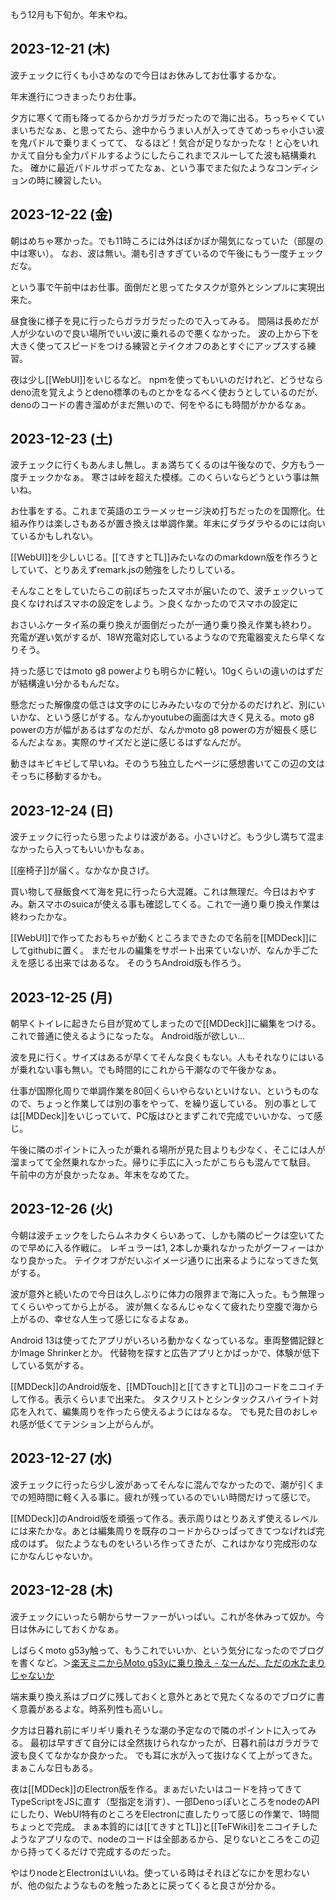 もう12月も下旬か。年末やね。

## 2023-12-21 (木)

波チェックに行くも小さめなので今日はお休みしてお仕事するかな。

年末進行につきまったりお仕事。

夕方に寒くて雨も降ってるからかガラガラだったので海に出る。ちっちゃくていまいちだなぁ、と思ってたら、途中からうまい人が入ってきてめっちゃ小さい波を鬼パドルで乗りまくってて、
なるほど！気合が足りなかったな！と心をいれかえて自分も全力パドルするようにしたらこれまでスルーしてた波も結構乗れた。
確かに最近パドルサボってたなぁ、という事でまた似たようなコンディションの時に練習したい。

## 2023-12-22 (金)

朝はめちゃ寒かった。でも11時ころには外はぽかぽか陽気になっていた（部屋の中は寒い）。
なお、波は無い。潮も引きすぎているので午後にもう一度チェックだな。

という事で午前中はお仕事。面倒だと思ってたタスクが意外とシンプルに実現出来た。

昼食後に様子を見に行ったらガラガラだったので入ってみる。
間隔は長めだが人が少ないので良い場所でいい波に乗れるので悪くなかった。
波の上から下を大きく使ってスピードをつける練習とテイクオフのあとすぐにアップスする練習。

夜は少し[[WebUI]]をいじるなど。
npmを使ってもいいのだけれど、どうせならdeno流を覚えようとdeno標準のものとかをなるべく使おうとしているのだが、denoのコードの書き溜めがまだ無いので、何をやるにも時間がかかるなぁ。

## 2023-12-23 (土)

波チェックに行くもあんまし無し。まぁ満ちてくるのは午後なので、夕方もう一度チェックかなぁ。
寒さは峠を超えた模様。このくらいならどうという事は無いね。

お仕事をする。これまで英語のエラーメッセージ決め打ちだったのを国際化。仕組み作りは楽しさもあるが置き換えは単調作業。年末にダラダラやるのには向いているかもしれない。

[[WebUI]]を少しいじる。[[てきすとTL]]みたいなののmarkdown版を作ろうとしていて、とりあえずremark.jsの勉強をしたりしている。

そんなことをしていたらこの前ぽちったスマホが届いたので、波チェックいって良くなければスマホの設定をしよう。＞良くなかったのでスマホの設定に

おさいふケータイ系の乗り換えが面倒だったが一通り乗り換え作業も終わり。
充電が遅い気がするが、18W充電対応しているようなので充電器変えたら早くなりそう。

持った感じではmoto g8 powerよりも明らかに軽い。10gくらいの違いのはずだが結構違い分かるもんだな。

懸念だった解像度の低さは文字のにじみみたいなので分かるのだけれど、別にいいかな、という感じがする。なんかyoutubeの画面は大きく見える。moto g8 powerの方が幅があるはずなのだが、なんかmoto g8 powerの方が細長く感じるんだよなぁ。実際のサイズだと逆に感じるはずなんだが。

動きはキビキビして早いね。そのうち独立したページに感想書いてこの辺の文はそっちに移動するかも。

## 2023-12-24 (日)

波チェックに行ったら思ったよりは波がある。小さいけど。もう少し満ちて混まなかったら入ってもいいかもなぁ。

[[座椅子]]が届く。なかなか良さげ。

買い物して昼飯食べて海を見に行ったら大混雑。これは無理だ。今日はおやすみ。新スマホのsuicaが使える事も確認してくる。これで一通り乗り換え作業は終わったかな。

[[WebUI]]で作ってたおもちゃが動くところまできたので名前を[[MDDeck]]にしてgithubに置く。
まだセルの編集をサポート出来ていないが、なんか手ごたえを感じる出来ではあるな。
そのうちAndroid版も作ろう。

## 2023-12-25 (月)

朝早くトイレに起きたら目が覚めてしまったので[[MDDeck]]に編集をつける。これで普通に使えるようになったな。
Android版が欲しい...

波を見に行く。サイズはあるが早くてそんな良くもない。人もそれなりにはいるが乗れない事も無い。でも時間的にこれから干潮なので午後かなぁ。

仕事が国際化周りで単調作業を80回くらいやらないといけない、というものなので、ちょっと作業しては別の事をやって、を繰り返している。
別の事としては[[MDDeck]]をいじっていて、PC版はひとまずこれで完成でいいかな、って感じ。

午後に隣のポイントに入ったが乗れる場所が見た目よりも少なく、そこには人が溜まってて全然乗れなかった。帰りに手広に入ったがこちらも混んでて駄目。
午前中の方が良かったなぁ。年末をなめてた。

## 2023-12-26 (火)

今朝は波チェックをしたらムネカタくらいあって、しかも隣のピークは空いてたので早めに入る作戦に。
レギュラーは1, 2本しか乗れなかったがグーフィーはかなり良かった。
テイクオフがだいぶイメージ通りに出来るようになってきた気がする。

波が意外と続いたので今日は久しぶりに体力の限界まで海に入った。もう無理ってくらいやってから上がる。
波が無くなるんじゃなくて疲れたり空腹で海から上がるの、幸せな人生って感じになるよなぁ。

Android 13は使ってたアプリがいろいろ動かなくなっているな。車両整備記録とかImage Shrinkerとか。
代替物を探すと広告アプリとかばっかで、体験が低下している気がする。

[[MDDeck]]のAndroid版を、[[MDTouch]]と[[てきすとTL]]のコードをニコイチして作る。表示くらいまで出来た。
タスクリストとシンタックスハイライト対応を入れて、編集周りを作ったら使えるようにはなるな。
でも見た目のおしゃれ感が低くてテンション上がらんが。

## 2023-12-27 (水)

波チェックに行ったら少し波があってそんなに混んでなかったので、潮が引くまでの短時間に軽く入る事に。疲れが残っているのでいい時間だけって感じで。

[[MDDeck]]のAndroid版を頑張って作る。表示周りはとりあえず使えるレベルには来たかな。あとは編集周りを既存のコードからひっぱってきてつなげれば完成のはず。
似たようなものをいろいろ作ってきたが、これはかなり完成形のなにかなんじゃないか。

## 2023-12-28 (木)

波チェックにいったら朝からサーファーがいっぱい。これが冬休みって奴か。今日は休みにしておくかなぁ。

しばらくmoto g53y触って、もうこれでいいか、という気分になったのでブログを書くなど。＞[楽天ミニからMoto g53yに乗り換え - なーんだ、ただの水たまりじゃないか](https://karino2.github.io/2023/12/28/bye_rakuten_mini_hello_moto_g53y.html)

端末乗り換え系はブログに残しておくと意外とあとで見たくなるのでブログに書く意義があるよな。時系列性も高いし。

夕方は日暮れ前にギリギリ乗れそうな潮の予定なので隣のポイントに入ってみる。
最初は早すぎて自分には全然抜けられなかったが、日暮れ前はガラガラで波も良くてなかなか良かった。
でも耳に水が入って抜けなくて上がってきた。まぁこんな日もある。

夜は[[MDDeck]]のElectron版を作る。まぁだいたいはコードを持ってきてTypeScriptをJSに直す（型指定を消す）、一部DenoっぽいところをnodeのAPIにしたり、WebUI特有のところをElectronに直したりって感じの作業で、1時間ちょっとで完成。
まぁ本質的には[[てきすとTL]]と[[TeFWiki]]をニコイチしたようなアプリなので、nodeのコードは全部あるから、足りないところをこの辺から持ってくるだけで完成するのだった。

やはりnodeとElectronはいいね。使っている時はそれほどなにかを思わないが、他の似たようなものを触ったあとに戻ってくると良さが分かる。